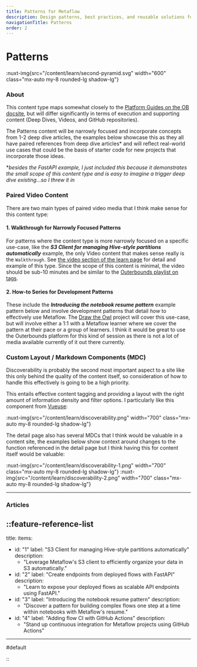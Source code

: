 ```yaml
---
title: Patterns for Metaflow
description: Design patterns, best practices, and reusable solutions for common MLOps challenges using Metaflow.
navigationTitle: Patterns
order: 2
---
```


# Patterns

:nuxt-img{src="/content/learn/second-pyramid.svg" width="600" class="mx-auto my-8 rounded-lg shadow-lg"}



### About 

This content type maps somewhat closely to the [Platform Guides on the OB docsite](https://docs.outerbounds.com/3000), but will differ significantly in terms of execution and supporting content (Deep Dives, Videos, and GitHub repositories). 

The Patterns content will be narrowly focused and incorporate concepts from 1-2 deep dive articles, the examples below showcase this as they all have paired references from deep dive articles\* and will reflect real-world use cases that could be the basis of starter code for new projects that incorporate those ideas.
 

\*_besides the FastAPI example, I just included this because it demonstrates the small scope of this content type and is easy to imagine a trigger deep dive existing...so I threw it in_

### Paired Video Content

There are two main types of paired video media that I think make sense for this content type:

#### 1. Walkthrough for Narrowly Focused Patterns
For patterns where the content type is more narrowly focused on a specific use-case, like the **_S3 Client for managing Hive-style partitions automatically_** example, the only Video content that makes sense really is the `Walkthrough`. See [the video section of the learn page](/learn#video) for detail and example of this type. Since the scope of this content is minimal, the video should be sub-10 minutes and be similar to the [Outerbounds playlist on tags](https://www.youtube.com/watch?v=DEmKaTI3MG4&list=PLUsOvkBBnJBc1fcDQEOPJ77pMcE4CnNxc). 


#### 2. How-to Series for Development Patterns

These include the **_Introducing the notebook resume pattern_** example pattern below and involve development patterns that detail _how_ to effectively use Metaflow. The [Draw the Owl](/projects/draw-the-owl) project will cover this use-case, but will involve either a 1:1 with a Metaflow learner where we cover the pattern at their pace or a group of learners. I think it would be great to use the Outerbounds platform for this kind of session as there is not a lot of media available currently of it out there currently.



### Custom Layout / Markdown Components (MDC)

Discoverability is probably the second most important aspect to a site like this only behind the quality of the content itself, so consideration of how to handle this effectively is going to be a high priority. 

This entails effective content tagging and providing a layout with the right amount of information density and filter options. I particularly like this component from [Vueuse](https://vueuse.org/functions.html):

:nuxt-img{src="/content/learn/discoverability.png" width="700" class="mx-auto my-8 rounded-lg shadow-lg"}

The detail page also has several MDCs that I think would be valuable in a content site, the examples below show context around changes to the function referenced in the detail page but I think having this for content itself would be valuable: 

:nuxt-img{src="/content/learn/discoverability-1.png" width="700" class="mx-auto my-8 rounded-lg shadow-lg"}
:nuxt-img{src="/content/learn/discoverability-2.png" width="700" class="mx-auto my-8 rounded-lg shadow-lg"}


--- 

### Articles

::feature-reference-list
---
title: 
items:

- id: "1"
  label: "S3 Client for managing Hive-style partitions automatically"
  description:
  - "Leverage Metaflow's S3 client to efficiently organize your data in S3 automatically."
- id: "2"
  label: "Create endpoints from deployed flows with FastAPI"
  description:
  - "Learn to expose your deployed flows as scalable API endpoints using FastAPI."
- id: "3"
  label: "Introducing the notebook resume pattern"
  description:
  - "Discover a pattern for building complex flows one step at a time within notebooks with Metaflow's resume."
- id: "4"
  label: "Adding flow CI with GitHub Actions"
  description:
  - "Stand up continuous integration for Metaflow projects using GitHub Actions"

---

#default

::
